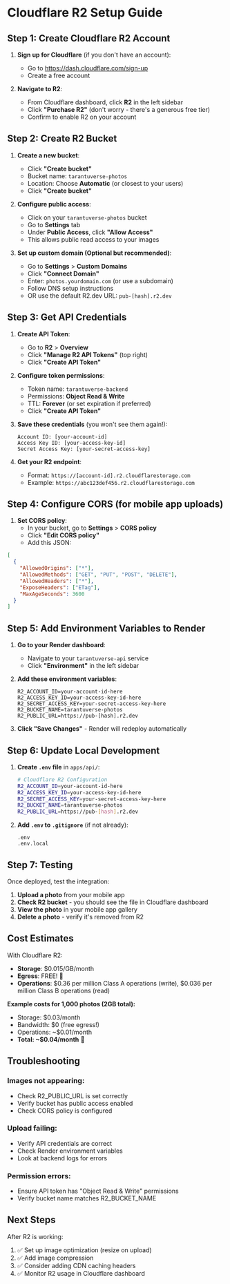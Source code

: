 # Cloudflare R2 Setup Guide

## Step 1: Create Cloudflare R2 Account

1. **Sign up for Cloudflare** (if you don't have an account):
   - Go to https://dash.cloudflare.com/sign-up
   - Create a free account

2. **Navigate to R2**:
   - From Cloudflare dashboard, click **R2** in the left sidebar
   - Click **"Purchase R2"** (don't worry - there's a generous free tier)
   - Confirm to enable R2 on your account

## Step 2: Create R2 Bucket

1. **Create a new bucket**:
   - Click **"Create bucket"**
   - Bucket name: `tarantuverse-photos`
   - Location: Choose **Automatic** (or closest to your users)
   - Click **"Create bucket"**

2. **Configure public access**:
   - Click on your `tarantuverse-photos` bucket
   - Go to **Settings** tab
   - Under **Public Access**, click **"Allow Access"**
   - This allows public read access to your images

3. **Set up custom domain (Optional but recommended)**:
   - Go to **Settings** > **Custom Domains**
   - Click **"Connect Domain"**
   - Enter: `photos.yourdomain.com` (or use a subdomain)
   - Follow DNS setup instructions
   - OR use the default R2.dev URL: `pub-[hash].r2.dev`

## Step 3: Get API Credentials

1. **Create API Token**:
   - Go to **R2** > **Overview**
   - Click **"Manage R2 API Tokens"** (top right)
   - Click **"Create API Token"**
   
2. **Configure token permissions**:
   - Token name: `tarantuverse-backend`
   - Permissions: **Object Read & Write**
   - TTL: **Forever** (or set expiration if preferred)
   - Click **"Create API Token"**

3. **Save these credentials** (you won't see them again!):
   ```
   Account ID: [your-account-id]
   Access Key ID: [your-access-key-id]
   Secret Access Key: [your-secret-access-key]
   ```

4. **Get your R2 endpoint**:
   - Format: `https://[account-id].r2.cloudflarestorage.com`
   - Example: `https://abc123def456.r2.cloudflarestorage.com`

## Step 4: Configure CORS (for mobile app uploads)

1. **Set CORS policy**:
   - In your bucket, go to **Settings** > **CORS policy**
   - Click **"Edit CORS policy"**
   - Add this JSON:

```json
[
  {
    "AllowedOrigins": ["*"],
    "AllowedMethods": ["GET", "PUT", "POST", "DELETE"],
    "AllowedHeaders": ["*"],
    "ExposeHeaders": ["ETag"],
    "MaxAgeSeconds": 3600
  }
]
```

## Step 5: Add Environment Variables to Render

1. **Go to your Render dashboard**:
   - Navigate to your `tarantuverse-api` service
   - Click **"Environment"** in the left sidebar

2. **Add these environment variables**:
   ```
   R2_ACCOUNT_ID=your-account-id-here
   R2_ACCESS_KEY_ID=your-access-key-id-here
   R2_SECRET_ACCESS_KEY=your-secret-access-key-here
   R2_BUCKET_NAME=tarantuverse-photos
   R2_PUBLIC_URL=https://pub-[hash].r2.dev
   ```

3. **Click "Save Changes"** - Render will redeploy automatically

## Step 6: Update Local Development

1. **Create `.env` file** in `apps/api/`:
   ```bash
   # Cloudflare R2 Configuration
   R2_ACCOUNT_ID=your-account-id-here
   R2_ACCESS_KEY_ID=your-access-key-id-here
   R2_SECRET_ACCESS_KEY=your-secret-access-key-here
   R2_BUCKET_NAME=tarantuverse-photos
   R2_PUBLIC_URL=https://pub-[hash].r2.dev
   ```

2. **Add `.env` to `.gitignore`** (if not already):
   ```
   .env
   .env.local
   ```

## Step 7: Testing

Once deployed, test the integration:

1. **Upload a photo** from your mobile app
2. **Check R2 bucket** - you should see the file in Cloudflare dashboard
3. **View the photo** in your mobile app gallery
4. **Delete a photo** - verify it's removed from R2

## Cost Estimates

With Cloudflare R2:
- **Storage**: $0.015/GB/month
- **Egress**: FREE! 🎉
- **Operations**: $0.36 per million Class A operations (write), $0.036 per million Class B operations (read)

**Example costs for 1,000 photos (2GB total):**
- Storage: $0.03/month
- Bandwidth: $0 (free egress!)
- Operations: ~$0.01/month
- **Total: ~$0.04/month** 🚀

## Troubleshooting

### Images not appearing:
- Check R2_PUBLIC_URL is set correctly
- Verify bucket has public access enabled
- Check CORS policy is configured

### Upload failing:
- Verify API credentials are correct
- Check Render environment variables
- Look at backend logs for errors

### Permission errors:
- Ensure API token has "Object Read & Write" permissions
- Verify bucket name matches R2_BUCKET_NAME

## Next Steps

After R2 is working:
1. ✅ Set up image optimization (resize on upload)
2. ✅ Add image compression
3. ✅ Consider adding CDN caching headers
4. ✅ Monitor R2 usage in Cloudflare dashboard
